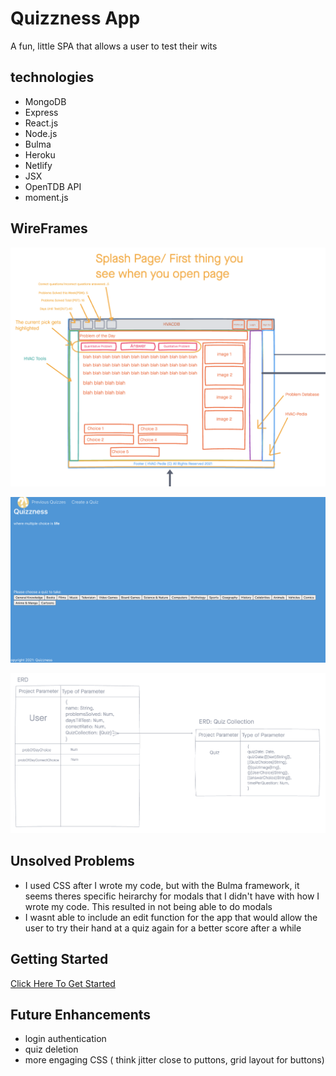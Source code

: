 # Quizzness App

A fun, little SPA that allows a user to test their wits 

## technologies
- MongoDB
- Express
- React.js
- Node.js
- Bulma
- Heroku
- Netlify
- JSX
- OpenTDB API
- moment.js

## WireFrames

![wireframe](./public/wireframe1.png)

![wireframe](./public/wireframe2.png)

![wireframe](./public/ERDquizzness.png)

## Unsolved Problems
- I used CSS after I wrote my code, but with the Bulma framework, it seems theres specific heirarchy for modals that I didn't have with how I wrote my code. This resulted in not being able to do modals
- I wasnt able to include an edit function for the app that would allow the user to try their hand at a quiz again for a better score after a while

## Getting Started


[Click Here To Get Started](https://quizzness.netlify.app/)

## Future Enhancements
- login authentication
- quiz deletion
- more engaging CSS ( think jitter close to puttons, grid layout for buttons)